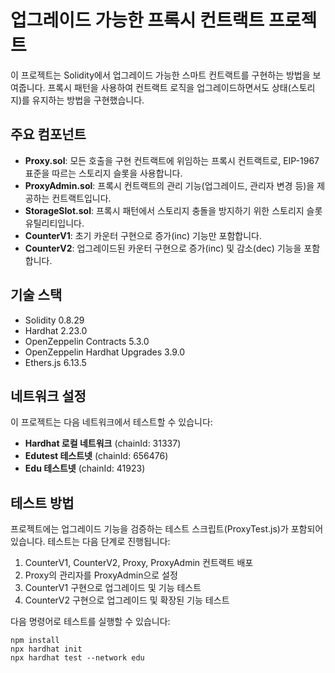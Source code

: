 # 업그레이드 가능한 프록시 컨트랙트 프로젝트

이 프로젝트는 Solidity에서 업그레이드 가능한 스마트 컨트랙트를 구현하는 방법을 보여줍니다. 프록시 패턴을 사용하여 컨트랙트 로직을 업그레이드하면서도 상태(스토리지)를 유지하는 방법을 구현했습니다.

## 주요 컴포넌트

- **Proxy.sol**: 모든 호출을 구현 컨트랙트에 위임하는 프록시 컨트랙트로, EIP-1967 표준을 따르는 스토리지 슬롯을 사용합니다.
- **ProxyAdmin.sol**: 프록시 컨트랙트의 관리 기능(업그레이드, 관리자 변경 등)을 제공하는 컨트랙트입니다.
- **StorageSlot.sol**: 프록시 패턴에서 스토리지 충돌을 방지하기 위한 스토리지 슬롯 유틸리티입니다.
- **CounterV1**: 초기 카운터 구현으로 증가(inc) 기능만 포함합니다.
- **CounterV2**: 업그레이드된 카운터 구현으로 증가(inc) 및 감소(dec) 기능을 포함합니다.

## 기술 스택

- Solidity 0.8.29
- Hardhat 2.23.0
- OpenZeppelin Contracts 5.3.0
- OpenZeppelin Hardhat Upgrades 3.9.0
- Ethers.js 6.13.5

## 네트워크 설정

이 프로젝트는 다음 네트워크에서 테스트할 수 있습니다:

- **Hardhat 로컬 네트워크** (chainId: 31337)
- **Edutest 테스트넷** (chainId: 656476)
- **Edu 테스트넷** (chainId: 41923)

## 테스트 방법

프로젝트에는 업그레이드 기능을 검증하는 테스트 스크립트(ProxyTest.js)가 포함되어 있습니다. 테스트는 다음 단계로 진행됩니다:

1. CounterV1, CounterV2, Proxy, ProxyAdmin 컨트랙트 배포
2. Proxy의 관리자를 ProxyAdmin으로 설정
3. CounterV1 구현으로 업그레이드 및 기능 테스트
4. CounterV2 구현으로 업그레이드 및 확장된 기능 테스트

다음 명령어로 테스트를 실행할 수 있습니다:

```shell
npm install
npx hardhat init
npx hardhat test --network edu
```
